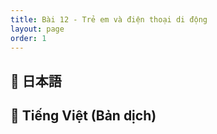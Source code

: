 ```yaml
---
title: Bài 12 - Trẻ em và điện thoại di động
layout: page
order: 1
---
```


## 📖 日本語

## 📘 Tiếng Việt (Bản dịch)
